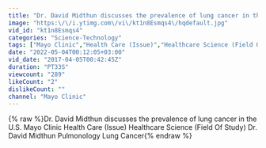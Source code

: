 ```yaml
---
title: "Dr. David Midthun discusses the prevalence of lung cancer in the U.S."
image: "https:\/\/i.ytimg.com\/vi\/kt1n8Esmqs4\/hqdefault.jpg"
vid_id: "kt1n8Esmqs4"
categories: "Science-Technology"
tags: ["Mayo Clinic","Health Care (Issue)","Healthcare Science (Field Of Study)"]
date: "2022-05-04T00:12:05+03:00"
vid_date: "2017-04-05T00:42:45Z"
duration: "PT33S"
viewcount: "289"
likeCount: "2"
dislikeCount: ""
channel: "Mayo Clinic"
---
```

{% raw %}Dr. David Midthun discusses the prevalence of lung cancer in the U.S. Mayo Clinic Health Care (Issue) Healthcare Science (Field Of Study) Dr. David Midthun Pulmonology Lung Cancer{% endraw %}
